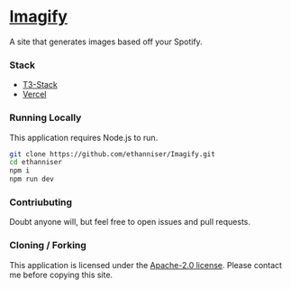 # [Imagify](https://imagifymusic.com)

A site that generates images based off your Spotify.

### Stack

- [T3-Stack](https://create.t3.gg/)
- [Vercel](https://vercel.com)
  
### Running Locally

This application requires Node.js to run.

```sh
git clone https://github.com/ethanniser/Imagify.git
cd ethanniser
npm i
npm run dev
```

### Contriubuting

Doubt anyone will, but feel free to open issues and pull requests.

### Cloning / Forking

This application is licensed under the [Apache-2.0 license](https://github.com/ethanniser/Imagify/blob/main/LICENSE). Please contact me before copying this site.
